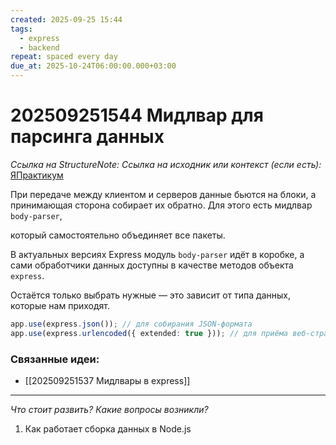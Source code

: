 ```yaml
---
created: 2025-09-25 15:44
tags:
  - express
  - backend
repeat: spaced every day
due_at: 2025-10-24T06:00:00.000+03:00
---
```

# 202509251544 Мидлвар для парсинга данных

*Ссылка на StructureNote:*
*Ссылка на исходник или контекст (если есть):* [ЯПрактикум](https://practicum.yandex.ru/learn/backend-nodejs/courses/16b47298-e20d-4fde-9619-1ab305039a00/sprints/564238/topics/1839b729-54bc-4e2b-92a4-271a0d268cb8/lessons/f2829314-845f-426f-95b6-70013b1d7631/)

При передаче между клиентом и серверов данные бьются на блоки, а принимающая сторона собирает их обратно. Для этого есть мидлвар `body-parser`,

который самостоятельно объединяет все пакеты.

В актуальных версиях Express модуль `body-parser` идёт в коробке, а сами обработчики данных доступны в качестве методов объекта `express`.

Остаётся только выбрать нужные — это зависит от типа данных, которые нам приходят.

```ts
app.use(express.json()); // для собирания JSON-формата
app.use(express.urlencoded({ extended: true })); // для приёма веб-страниц внутри POST-запроса
```

### Связанные идеи:

* [[202509251537 Мидлвары в express]]

---

*Что стоит развить? Какие вопросы возникли?*
1) Как работает сборка данных в Node.js

